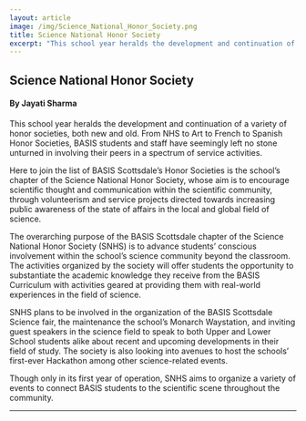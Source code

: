 ```yaml
---
layout: article
image: /img/Science_National_Honor_Society.png
title: Science National Honor Society
excerpt: "This school year heralds the development and continuation of a variety of honor societies, both new and old. From NHS to Art to French to Spanish Honor Societies, BASIS students and staff have seemingly left no stone unturned in involving their peers in a spectrum of service activities."
---
```


<h2>Science National Honor Society</h2>
<h4>By Jayati Sharma</h4>

This school year heralds the development and continuation of a variety of honor societies, both new and old. From NHS to Art to French to Spanish Honor Societies, BASIS students and staff have seemingly left no stone unturned in involving their peers in a spectrum of service activities. 

Here to join the list of BASIS Scottsdale’s Honor Societies is the school’s chapter of the Science National Honor Society, whose aim is to encourage scientific thought and communication within the scientific community, through volunteerism and service projects directed towards increasing public awareness of the state of affairs in the local and global field of science.

The overarching purpose of the BASIS Scottsdale chapter of the Science National Honor Society  (SNHS) is to advance students’ conscious involvement within the school’s science community beyond the classroom. The activities organized by the society will offer students the opportunity to substantiate the academic knowledge they receive from the BASIS Curriculum with activities geared at providing them with real-world experiences in the field of science. 

SNHS plans to be involved in the organization of the BASIS Scottsdale Science fair, the maintenance the school’s Monarch Waystation, and inviting guest speakers in the science field to speak to both Upper and Lower School students alike about recent and upcoming developments in their field of study. The society is also looking into avenues to host the schools’ first-ever Hackathon among other science-related events. 

Though only in its first year of operation, SNHS aims to organize a variety of events to connect BASIS students to the scientific scene throughout the community. 

<hr style="border-color:#7D7D7D;height:0.5px;">
